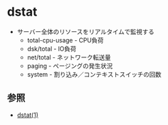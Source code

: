 # dstat
- サーバー全体のリソースをリアルタイムで監視する
  - total-cpu-usage - CPU負荷
  - dsk/total - IO負荷
  - net/total - ネットワーク転送量
  - paging - ページングの発生状況
  - system - 割り込み／コンテキストスイッチの回数

## 参照
- [dstat(1)](https://linux.die.net/man/1/dstat)
